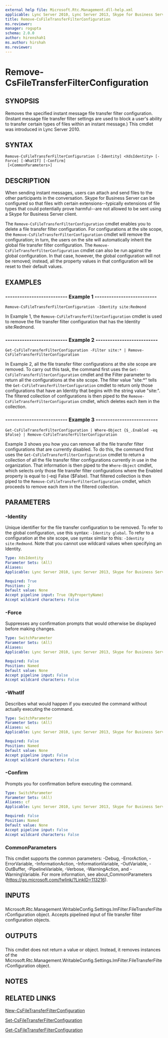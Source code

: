 ```yaml
---
external help file: Microsoft.Rtc.Management.dll-help.xml
applicable: Lync Server 2010, Lync Server 2013, Skype for Business Server 2015, Skype for Business Server 2019
title: Remove-CsFileTransferFilterConfiguration
ms.reviewer: 
manager: rogupta
schema: 2.0.0
author: hirenshah1
ms.author: hirshah
ms.reviewer:
---
```


# Remove-CsFileTransferFilterConfiguration

## SYNOPSIS
Removes the specified instant message file transfer filter configuration.
(Instant message file transfer filter settings are used to block a user's ability to transfer certain types of files within an instant message.) This cmdlet was introduced in Lync Server 2010.



## SYNTAX

```
Remove-CsFileTransferFilterConfiguration [-Identity] <XdsIdentity> [-Force] [-WhatIf] [-Confirm]
 [<CommonParameters>]
```

## DESCRIPTION
When sending instant messages, users can attach and send files to the other participants in the conversation.
Skype for Business Server can be configured so that files with certain extensions--typically extensions of file types that could potentially prove harmful--are not allowed to be sent using a Skype for Business Server client.

The `Remove-CsFileTransferFilterConfiguration` cmdlet enables you to delete a file transfer filter configuration.
For configurations at the site scope, the `Remove-CsFileTransferFilterConfiguration` cmdlet will remove the configuration; in turn, the users on the site will automatically inherit the global file transfer filter configuration.
The `Remove-CsFileTransferFilterConfiguration` cmdlet can also be run against the global configuration.
In that case, however, the global configuration will not be removed; instead, all the property values in that configuration will be reset to their default values.


## EXAMPLES

### -------------------------- Example 1 --------------------------
```
Remove-CsFileTransferFilterConfiguration -Identity site:Redmond
```

In Example 1, the `Remove-CsFileTransferFilterConfiguration` cmdlet is used to remove the file transfer filter configuration that has the Identity site:Redmond.


### -------------------------- Example 2 --------------------------
```
Get-CsFileTransferFilterConfiguration -Filter site:* | Remove-CsFileTransferFilterConfiguration
```

In Example 2, all the file transfer filter configurations at the site scope are removed.
To carry out this task, the command first uses the `Get-CsFileTransferFilterConfiguration` cmdlet and the Filter parameter to return all the configurations at the site scope.
The filter value "site:*" tells the `Get-CsFileTransferFilterConfiguration` cmdlet to return only those configurations that have an Identity that begins with the string value "site:".
The filtered collection of configurations is then piped to the `Remove-CsFileTransferFilterConfiguration` cmdlet, which deletes each item in the collection.


### -------------------------- Example 3 --------------------------
```
Get-CsFileTransferFilterConfiguration | Where-Object {$_.Enabled -eq $False} | Remove-CsFileTransferFilterConfiguration
```

Example 3 shows you how you can remove all the file transfer filter configurations that are currently disabled.
To do this, the command first uses the `Get-CsFileTransferFilterConfiguration` cmdlet to return a collection of all the file transfer filter configurations currently in use in the organization.
That information is then piped to the `Where-Object` cmdlet, which selects only those file transfer filter configurations where the Enabled property is equal to (-eq) False ($False).
That filtered collection is then piped to the `Remove-CsFileTransferFilterConfiguration` cmdlet, which proceeds to remove each item in the filtered collection.


## PARAMETERS

### -Identity
Unique identifier for the file transfer configuration to be removed.
To refer to the global configuration, use this syntax: `-Identity global`.
To refer to a configuration at the site scope, use syntax similar to this: `-Identity site:Redmond`.
Note that you cannot use wildcard values when specifying an Identity.

```yaml
Type: XdsIdentity
Parameter Sets: (All)
Aliases: 
Applicable: Lync Server 2010, Lync Server 2013, Skype for Business Server 2015, Skype for Business Server 2019

Required: True
Position: 2
Default value: None
Accept pipeline input: True (ByPropertyName)
Accept wildcard characters: False
```

### -Force
Suppresses any confirmation prompts that would otherwise be displayed before making changes.

```yaml
Type: SwitchParameter
Parameter Sets: (All)
Aliases: 
Applicable: Lync Server 2010, Lync Server 2013, Skype for Business Server 2015, Skype for Business Server 2019

Required: False
Position: Named
Default value: None
Accept pipeline input: False
Accept wildcard characters: False
```

### -WhatIf
Describes what would happen if you executed the command without actually executing the command.

```yaml
Type: SwitchParameter
Parameter Sets: (All)
Aliases: wi
Applicable: Lync Server 2010, Lync Server 2013, Skype for Business Server 2015, Skype for Business Server 2019

Required: False
Position: Named
Default value: None
Accept pipeline input: False
Accept wildcard characters: False
```

### -Confirm
Prompts you for confirmation before executing the command.

```yaml
Type: SwitchParameter
Parameter Sets: (All)
Aliases: cf
Applicable: Lync Server 2010, Lync Server 2013, Skype for Business Server 2015, Skype for Business Server 2019

Required: False
Position: Named
Default value: None
Accept pipeline input: False
Accept wildcard characters: False
```

### CommonParameters
This cmdlet supports the common parameters: -Debug, -ErrorAction, -ErrorVariable, -InformationAction, -InformationVariable, -OutVariable, -OutBuffer, -PipelineVariable, -Verbose, -WarningAction, and -WarningVariable. For more information, see about_CommonParameters (https://go.microsoft.com/fwlink/?LinkID=113216).

## INPUTS

###  
Microsoft.Rtc.Management.WritableConfig.Settings.ImFilter.FileTransferFilterConfiguration object.
Accepts pipelined input of file transfer filter configuration objects.

## OUTPUTS

###  
This cmdlet does not return a value or object.
Instead, it removes instances of the Microsoft.Rtc.Management.WritableConfig.Settings.ImFilter.FileTransferFilterConfiguration object.

## NOTES

## RELATED LINKS

[New-CsFileTransferFilterConfiguration](New-CsFileTransferFilterConfiguration.md)

[Set-CsFileTransferFilterConfiguration](Set-CsFileTransferFilterConfiguration.md)

[Get-CsFileTransferFilterConfiguration](Get-CsFileTransferFilterConfiguration.md)

